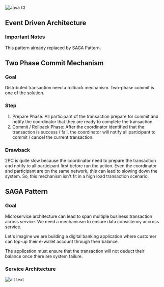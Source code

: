 ![Java CI](https://github.com/wiratamap/saga-pattern/workflows/Java%20CI/badge.svg)

## Event Driven Architecture
### Important Notes
This pattern already replaced by SAGA Pattern.


## Two Phase Commit Mechanism
### Goal
Distributed transaction need a rollback mechanism.
Two-phase commit is one of the solution.
### Step
1. Prepare Phase: All participant of the transaction prepare for commit and notify the coordinator that they are ready to complete the transaction.
2. Commit / Rollback Phase: After the coordinator identified that the transaction is success / fail, 
the coordinator will notify all participant to commit / cancel the current transaction.
### Drawback
2PC is quite slow because the coordinator need to prepare the transaction and notify to all participant first
before run the action. Even the coordinator and participant are on the same network, this can lead to slowing down the system.
So, this mechanism isn't fit in a high load transaction scenario.


## SAGA Pattern
### Goal
Microservice architecture can lead to span multiple business transaction across service.
We need a mechaninsm to ensure data consistency accross service.

Let's imagine we are building a digital banking application where customer can top-up their e-wallet 
account through their balance.

The application must ensure that the transaction will not deduct their balance once there are system failure.

### Service Architecture
![alt text](https://raw.githubusercontent.com/wiratamap/saga-pattern/master/SAGA.png "Saga Service Architecture")

